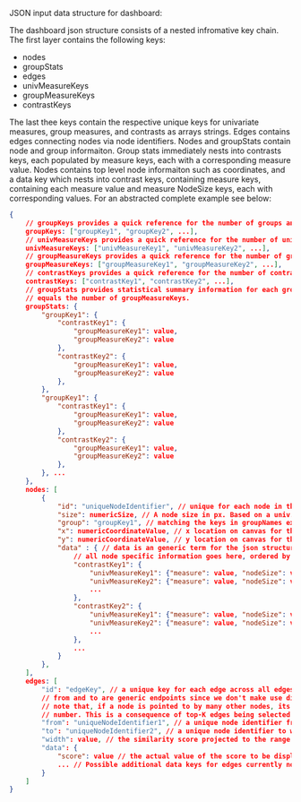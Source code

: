 JSON input data structure for dashboard:

The dashboard json structure consists of a nested infromative key chain. The first layer contains the following keys:

- nodes
- groupStats
- edges
- univMeasureKeys
- groupMeasureKeys
- contrastKeys

The last thee keys contain the respective unique keys for univariate measures, group measures, and contrasts as arrays 
strings. Edges contains edges connecting nodes via node identifiers. Nodes and groupStats contain node and group 
informaiton. Group stats immediately nests into contrasts keys, each populated by measure keys, each with a 
corresponding measure value. Nodes contains top level node informaiton such as coordinates, and a data key which
nests into contrast keys, containing measure keys, containing each measure value and measure NodeSize keys, each with
corresponding values. For an abstracted complete example see below:

```json
{
	// groupKeys provides a quick reference for the number of groups and their keys
	groupKeys: ["groupKey1", "groupKey2", ...],
	// univMeasureKeys provides a quick reference for the number of univ. measures and their keys
	univMeasureKeys: ["univMeasureKey1", "univMeasureKey2", ...],
	// groupMeasureKeys provides a quick reference for the number of group based. measures and their keys
	groupMeasureKeys: ["groupMeasureKey1", "groupMeasureKey2", ...],
	// contrastKeys provides a quick reference for the number of contrasts and their keys
	contrastKeys: ["contrastKey1", "contrastKey2", ...],
	// groupStats provides statistical summary information for each groupKey in groupKeys. The number of entries
	// equals the number of groupMeasureKeys.
	groupStats: {
		"groupKey1": {
			"contrastKey1": {
				"groupMeasureKey1": value,
				"groupMeasureKey2": value
			},
			"contrastKey2": {
				"groupMeasureKey1": value,
				"groupMeasureKey2": value
			},
		},
		"groupKey1": {
			"contrastKey1": {
				"groupMeasureKey1": value,
				"groupMeasureKey2": value
			},
			"contrastKey2": {
				"groupMeasureKey1": value,
				"groupMeasureKey2": value
			},	
		}, ...
	},
	nodes: [
		{
			"id": "uniqueNodeIdentifier", // unique for each node in the network
			"size": numericSize, // A node size in px. Based on a univ. statistical measure scaled to pixels between 10 and 50.
			"group": "groupKey1", // matching the keys in groupNames exactly
			"x": numericCoordinateValue, // x location on canvas for the node in pixels
			"y": numericCoordinateValue, // y location on canvas for the node in pixels
			"data" : { // data is an generic term for the json structured statistical info for each node.
				// all node specific information goes here, ordered by contrast
				"contrastKey1": {
					"univMeasureKey1": {"measure": value, "nodeSize": value}, // the measure value can be arbitrary, the nodeSize value should be in range 10 to 50 based on the measure value
					"univMeasureKey2": {"measure": value, "nodeSize": value}, // the measure value can be arbitrary, the nodeSize value should be in range 10 to 50 based on the measure value
					...
				},
				"contrastKey2": {
					"univMeasureKey1": {"measure": value, "nodeSize": value}, // the measure value can be arbitrary, the nodeSize value should be in range 10 to 50 based on the measure value
					"univMeasureKey2": {"measure": value, "nodeSize": value}, // the measure value can be arbitrary, the nodeSize value should be in range 10 to 50 based on the measure value
					...
				},
				...
			}
		},
	],
	edges: [
		"id": "edgeKey", // a unique key for each edge across all edges
		// from and to are generic endpoints since we don't make use directed edges. 
		// note that, if a node is pointed to by many other nodes, its number of edges may exceed the set 
		// number. This is a consequence of top-K edges being selected for each node separately.
		"from": "uniqueNodeIdentifier1", // a unique node identifier from which the edge originates 
		"to": "uniqueNodeIdentifier2", // a unique node identifier to which the edge points
		"width": value, // the similarity score projected to the range between 1px and 30px
		"data": {
			"score": value // the actual value of the score to be displayed as an edge label (up to some rounding)
			... // Possible additional data keys for edges currently not read but could be added in future updates.
		} 
	]
}
```
